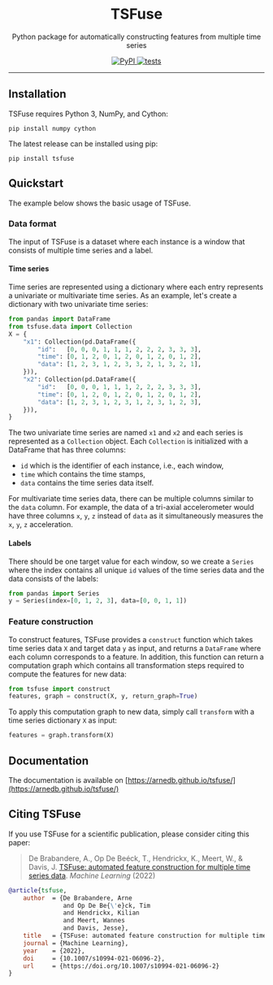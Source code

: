 <h1 align="center">TSFuse</h1>

<p align="center">Python package for automatically constructing features from multiple time series</p>

<p align="center">
    <a href="https://badge.fury.io/py/tsfuse">
        <img alt="PyPI" src="https://badge.fury.io/py/tsfuse.svg">
    </a>
    <a href="https://github.com/arnedb/tsfuse/actions/workflows/tests.yml">
        <img alt="tests" src="https://github.com/arnedb/tsfuse/workflows/tests/badge.svg" />
    </a>
</p>

<hr>

## Installation

TSFuse requires Python 3, NumPy, and Cython:

    pip install numpy cython
    
The latest release can be installed using pip:

    pip install tsfuse
    
## Quickstart

The example below shows the basic usage of TSFuse.

### Data format

The input of TSFuse is a dataset where each instance is a window that consists of multiple time series and a label.

#### Time series

Time series are represented using a dictionary where each entry represents a univariate or multivariate time series. As an example, let's create a dictionary with two univariate time series:

```python
from pandas import DataFrame
from tsfuse.data import Collection
X = {
    "x1": Collection(pd.DataFrame({
        "id":   [0, 0, 0, 1, 1, 1, 2, 2, 2, 3, 3, 3],
        "time": [0, 1, 2, 0, 1, 2, 0, 1, 2, 0, 1, 2],
        "data": [1, 2, 3, 1, 2, 3, 3, 2, 1, 3, 2, 1],
    })),
    "x2": Collection(pd.DataFrame({
        "id":   [0, 0, 0, 1, 1, 1, 2, 2, 2, 3, 3, 3],
        "time": [0, 1, 2, 0, 1, 2, 0, 1, 2, 0, 1, 2],
        "data": [1, 2, 3, 1, 2, 3, 1, 2, 3, 1, 2, 3],
    })),
}
```

The two univariate time series are named `x1` and `x2` and each series is represented as a `Collection` object. Each ``Collection`` is initialized with a DataFrame that has three columns:

- `id` which is the identifier of each instance, i.e., each window,
- `time` which contains the time stamps,
- `data` contains the time series data itself.

For multivariate time series data, there can be multiple columns similar to the `data` column. For example, the data of a tri-axial accelerometer would have three columns `x`, `y`, `z` instead of `data` as it simultaneously measures the `x`, `y`, `z` acceleration.

#### Labels

There should be one target value for each window, so we create a `Series` where the index contains all unique `id` values of the time series data and the data consists of the labels:

```python
from pandas import Series
y = Series(index=[0, 1, 2, 3], data=[0, 0, 1, 1])
```

### Feature construction

To construct features, TSFuse provides a `construct` function which takes time series data `X` and target data `y` as input, and returns a `DataFrame` where each column corresponds to a feature. In addition, this function can return a computation graph which contains all transformation steps required to compute the features for new data:

```python
from tsfuse import construct
features, graph = construct(X, y, return_graph=True)
```

To apply this computation graph to new data, simply call `transform` with a time series dictionary `X` as input:

```python
features = graph.transform(X)
```
    
## Documentation

The documentation is available on [https://arnedb.github.io/tsfuse/](https://arnedb.github.io/tsfuse/)

## Citing TSFuse

If you use TSFuse for a scientific publication, please consider citing this paper:

> De Brabandere, A., Op De Beéck, T., Hendrickx, K., Meert, W., & Davis, J. [TSFuse: automated feature construction for multiple time series data](https://doi.org/10.1007/s10994-021-06096-2). *Machine Learning* (2022)

```bibtex
@article{tsfuse,
    author  = {De Brabandere, Arne
               and Op De Be{\'e}ck, Tim
               and Hendrickx, Kilian
               and Meert, Wannes
               and Davis, Jesse},
    title   = {TSFuse: automated feature construction for multiple time series data},
    journal = {Machine Learning},
    year    = {2022},
    doi     = {10.1007/s10994-021-06096-2},
    url     = {https://doi.org/10.1007/s10994-021-06096-2}
}
```
